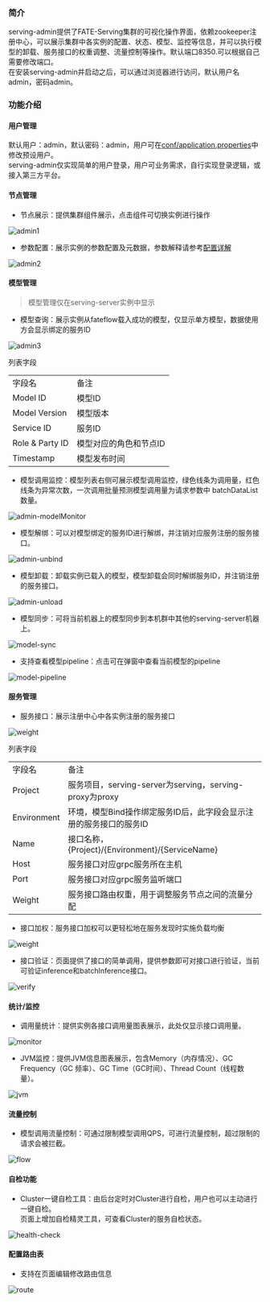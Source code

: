 ### 简介
serving-admin提供了FATE-Serving集群的可视化操作界面，依赖zookeeper注册中心，可以展示集群中各实例的配置、状态、模型、监控等信息，并可以执行模型的卸载、服务接口的权重调整、流量控制等操作。默认端口8350.可以根据自己需要修改端口。  
在安装serving-admin并启动之后，可以通过浏览器进行访问，默认用户名 admin，密码admin。

### 功能介绍
#### 用户管理
默认用户：admin，默认密码：admin，用户可在[conf/application.properties](config/admin.md)中修改预设用户。    
serving-admin仅实现简单的用户登录，用户可业务需求，自行实现登录逻辑，或接入第三方平台。

#### 节点管理
* 节点展示：提供集群组件展示，点击组件可切换实例进行操作  

![admin1](../img/admin1.jpg)

* 参数配置：展示实例的参数配置及元数据，参数解释请参考[配置详解](../config/admin.md)

![admin2](../img/admin2.jpg)

#### 模型管理
>模型管理仅在serving-server实例中显示

* 模型查询：展示实例从fateflow载入成功的模型，仅显示单方模型，数据使用方会显示绑定的服务ID

![admin3](../img/admin-model.jpg)

列表字段
<table>
  <tr>
    <td>字段名</td>
    <td>备注</td>
  </tr>
  <tr>
    <td>Model ID</td>
    <td>模型ID</td>
  </tr>
  <tr>
    <td>Model Version</td>
    <td>模型版本</td>
  </tr>
  <tr>
    <td>Service ID</td>
    <td>服务ID</td>
  </tr>
  <tr>
    <td>Role & Party ID</td>
    <td>模型对应的角色和节点ID</td>
  </tr>
  <tr>
    <td>Timestamp</td>
    <td>模型发布时间</td>
  </tr>
</table>


* 模型调用监控：模型列表右侧可展示模型调用监控，绿色线条为调用量，红色线条为异常次数，一次调用批量预测模型调用量为请求参数中 batchDataList 数量。

![admin-modelMonitor](../img/model_monitor.jpg)

* 模型解绑：可以对模型绑定的服务ID进行解绑，并注销对应服务注册的服务接口。

![admin-unbind](../img/unbind.jpg)

* 模型卸载：卸载实例已载入的模型，模型卸载会同时解绑服务ID，并注销注册的服务接口。

![admin-unload](../img/unload.jpg)

* 模型同步：可将当前机器上的模型同步到本机群中其他的serving-server机器上。

![model-sync](../img/model_sync.jpg)

* 支持查看模型pipeline：点击可在弹窗中查看当前模型的pipeline

![model-pipeline](../img/model-pipeline.jpg)

#### 服务管理
* 服务接口：展示注册中心中各实例注册的服务接口

![weight](../img/weight.jpg)
  
列表字段  
<table>
  <tr>
    <td>字段名</td>
    <td>备注</td>
  </tr>
  <tr>
    <td>Project</td>
    <td>服务项目，serving-server为serving，serving-proxy为proxy</td>
  </tr>
  <tr>
    <td>Environment</td>
    <td>环境，模型Bind操作绑定服务ID后，此字段会显示注册的服务接口的服务ID</td>
  </tr>
  <tr>
    <td>Name</td>
    <td>接口名称，{Project}/{Environment}/{ServiceName}</td>
  </tr>
  <tr>
    <td>Host</td>
    <td>服务接口对应grpc服务所在主机</td>
  </tr>
  <tr>
    <td>Port</td>
    <td>服务接口对应grpc服务监听端口</td>
  </tr>
  <tr>
    <td>Weight</td>
    <td>服务接口路由权重，用于调整服务节点之间的流量分配</td>
  </tr>
</table>

* 接口加权：服务接口加权可以更轻松地在服务发现时实施负载均衡

![weight](../img/weight.jpg)

* 接口验证：页面提供了接口的简单调用，提供参数即可对接口进行验证，当前可验证inference和batchInference接口。

![verify](../img/verify.jpg)

#### 统计/监控
* 调用量统计：提供实例各接口调用量图表展示，此处仅显示接口调用量。

![monitor](../img/monitor.jpg)

* JVM监控：提供JVM信息图表展示，包含Memory（内存情况）、GC Frequency（GC 频率）、GC Time（GC时间）、Thread Count（线程数量）。

![jvm](../img/jvm.jpg)

#### 流量控制
* 模型调用流量控制：可通过限制模型调用QPS，可进行流量控制，超过限制的请求会被拦截。

![flow](../img/flowControl.jpg)

#### 自检功能
* Cluster一键自检工具：由后台定时对Cluster进行自检，用户也可以主动进行一键自检。   
页面上增加自检精灵工具，可查看Cluster的服务自检状态。
  
![health-check](../img/health-check.jpg)

#### 配置路由表
* 支持在页面编辑修改路由信息

![route](../img/gen-route.jpg)


